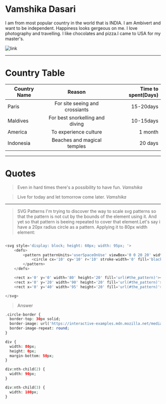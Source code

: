 # Vamshika Dasari
I am from most popular country in the world that is INDIA. I am Ambivert and want to be independent. Happiness looks gergeous on me. I love photography and travelling. I like chocolates and pizza.I came to USA for my master's.

![link](https://encrypted-tbn0.gstatic.com/images?q=tbn:ANd9GcQMz_14NjxRFlG6Qff2dZWaYJca_TIdi9SVsA&usqp=CAU)

*******

# Country Table

|Country Name    |   Reason                      | Time to spent(Days)
|----------------|:-----------------------------:|------------------:|
|Paris           |For site seeing and crossiants | 15-20days         |
|Maldives        |For best snorkelling and diving| 10-15days         |
|America         |To experience culture          | 1 month           |
|Indonesia       |Beaches and magical temples    | 20 days           |

********

# Quotes

> Even in hard times there's a possibility to have fun. _Vamshika_

> Live for today and let tomorrow come later. _Vamshika_

*******

> SVG Patterns
> I'm trying to discover the way to scale svg patterns so that the pattern is not cut by the bounds of the element using it. And yet so that pattern is beeing repeated to cover that element.Let's say i have a 20px radius circle as a pattern. Applying it to 80px width element:

```php

<svg style='display: block; height: 60px; width: 95px; '>
    <defs>
        <pattern patternUnits='userSpaceOnUse' viewBox='0 0 20 20' width='20'  height='20' id='the_pattern'>
            <circle cx='10' cy='10' r='10' stroke-width='0' fill='black'></circle>
        </pattern>
    </defs>

    <rect x='0' y='0' width='80' height='20' fill='url(#the_pattern)'></rect>
    <rect x='0' y='20' width='90' height='20' fill='url(#the_pattern)'></rect>
    <rect x='0' y='40' width='95' height='20' fill='url(#the_pattern)'></rect>

</svg>

```
>Answer

```php
.circle-border {
  border-top: 30px solid;
  border-image: url('https://interactive-examples.mdn.mozilla.net/media/examples/border-diamonds.png') 30 / 20px 0 0 0;
  border-image-repeat: round;
}

div {
  width: 80px;
  height: 0px;
  margin-bottom: 50px;
}

div:nth-child(2) {
  width: 90px;
}

div:nth-child(3) {
  width: 100px;
}

```
